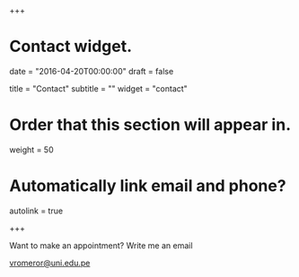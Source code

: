 +++
# Contact widget.

date = "2016-04-20T00:00:00"
draft = false

title = "Contact"
subtitle = ""
widget = "contact"

# Order that this section will appear in.
weight = 50

# Automatically link email and phone?
autolink = true

+++

<i class="fa fa-calendar fa-2x fa-fw"></i> Want to make an appointment? Write me an email

<i class="fa fa-envelope fa-2x fa-fw"></i> [vromeror@uni.edu.pe](mailto:vromeror@uni.edu.pe)


